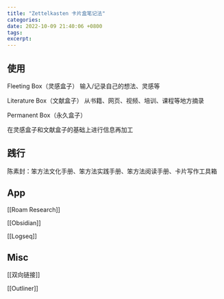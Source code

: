 ```yaml
---
title: "Zettelkasten 卡片盒笔记法"
categories: 
date: 2022-10-09 21:40:06 +0800
tags: 
excerpt:
---
```



## 使用

Fleeting Box（灵感盒子）
输入/记录自己的想法、灵感等

Literature Box（文献盒子）
从书籍、网页、视频、培训、课程等地方摘录

Permanent Box（永久盒子）

在灵感盒子和文献盒子的基础上进行信息再加工

## 践行

陈素封：笨方法文化手册、笨方法实践手册、笨方法阅读手册、卡片写作工具箱

## App

[[Roam Research]]

[[Obsidian]]

[[Logseq]]

## Misc

[[双向链接]]

 [[Outliner]]
